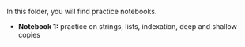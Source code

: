 In this folder, you will find practice notebooks.

  * **Notebook 1:** practice on strings, lists, indexation, deep and shallow copies
